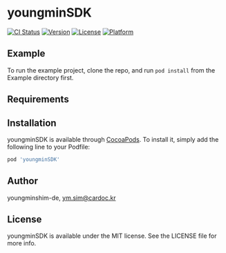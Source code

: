 # youngminSDK

[![CI Status](https://img.shields.io/travis/youngminshim-de/youngminSDK.svg?style=flat)](https://travis-ci.org/youngminshim-de/youngminSDK)
[![Version](https://img.shields.io/cocoapods/v/youngminSDK.svg?style=flat)](https://cocoapods.org/pods/youngminSDK)
[![License](https://img.shields.io/cocoapods/l/youngminSDK.svg?style=flat)](https://cocoapods.org/pods/youngminSDK)
[![Platform](https://img.shields.io/cocoapods/p/youngminSDK.svg?style=flat)](https://cocoapods.org/pods/youngminSDK)

## Example

To run the example project, clone the repo, and run `pod install` from the Example directory first.

## Requirements

## Installation

youngminSDK is available through [CocoaPods](https://cocoapods.org). To install
it, simply add the following line to your Podfile:

```ruby
pod 'youngminSDK'
```

## Author

youngminshim-de, ym.sim@cardoc.kr

## License

youngminSDK is available under the MIT license. See the LICENSE file for more info.
